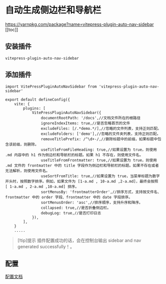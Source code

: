 # 自动生成侧边栏和导航栏
https://yarnpkg.com/package?name=vitepress-plugin-auto-nav-sidebar
[[toc]]
## 安装插件
```
vitepress-plugin-auto-nav-sidebar
```
## 添加插件

```
import VitePressPluginAutoNavSidebar from 'vitepress-plugin-auto-nav-sidebar'
 
export default defineConfig({
    vite: {
        plugins: [
            VitePressPluginAutoNavSidebar({
                documentRootPath: '/docs',//文档文件所在的根路径
                ignoreIndexItems: true,//是否忽略首页的文件
                excludeFiles: [/.*demo.*/],//忽略的文件列表，支持正则匹配。
                excludeFolders: ['demo'],//忽略的文件夹列表，支持正则匹配。
                removeTitlePrefix: /^\d+-/,//删除标题中的前缀，如果标题中包含该前缀，则删除。
                useTitleFromFileHeading: true,//如果设置为 true，则使用 .md 内容中的 h1 作为侧边栏和导航栏的标题。如果 h1 不存在，则使用文件名。
                useTitleFromFrontmatter: true,//如果设置为 true，则使用 .md 文件的 frontmatter 中的 title 字段作为侧边栏和导航栏的标题。如果不存在或者无法解析，则使用文件名。
                useSortFromTitle: true,//如果设置为 true，当菜单标题为数字开头时，按照数字排序。例如，如果文件为 [1-a.md , 10-a.md ,2-a.md]，最终会按照 [ 1-a.md , 2-a.md ,10-a.md] 排序。
                sortMenusBy: 'frontmatterOrder',//排序方式，支持按文件名、frontmatter 中的 order 字段、frontmatter 中的 date 字段排序。
                sortMenusOrder: 'asc',//排序顺序，支持升序和降序。
                collapsed: true,//是否折叠侧边栏。
                debugLog: true,//是否打印日志
            }),
        ],
    }
    .....

```

> [!tip]提示 插件配置成功的话，会在控制台输出 sidebar and nav generated successfully！。

## 配置
[配置文档](https://yarnpkg.com/package?name=vitepress-plugin-auto-nav-sidebar)
